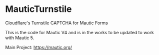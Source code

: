 # MauticTurnstile
Cloudflare's Turnstile CAPTCHA for Mautic Forms

This is the code for Mautic V4 and is in the works to be updated to work with Mautic 5.

Main Project: https://mautic.org/